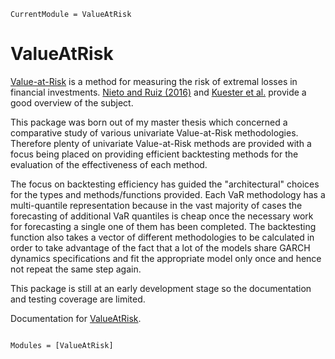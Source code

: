 ```@meta
CurrentModule = ValueAtRisk
```

# ValueAtRisk
[Value-at-Risk](https://en.wikipedia.org/wiki/Value_at_risk) is a method for measuring the risk of extremal losses in financial investments. [Nieto and Ruiz (2016)](https://doi.org/10.1016/j.ijforecast.2015.08.003) and [Kuester et al.](https://doi.org/10.1093/jjfinec/nbj002) provide a good overview of the subject. 

This package was born out of my master thesis which concerned a comparative study of various univariate Value-at-Risk methodologies. Therefore plenty of univariate Value-at-Risk methods are provided with a focus being placed on providing efficient backtesting methods for the evaluation of the effectiveness of each method. 

The focus on backtesting efficiency has guided the "architectural" choices for the types and methods/functions provided. Each VaR methodology has a multi-quantile representation because in the vast majority of cases the forecasting of additional VaR quantiles is cheap once the necessary work for forecasting a single one of them has been completed. The backtesting function also takes a vector of different methodologies to be calculated in order to take advantage of the fact that a lot of the models share GARCH dynamics specifications and fit the appropriate model only once and hence not repeat the same step again.

This package is still at an early development stage so the documentation and testing coverage are limited. 

Documentation for [ValueAtRisk](https://github.com/chm-von-tla/ValueAtRisk.jl).

```@index
```

```@autodocs
Modules = [ValueAtRisk]
```
